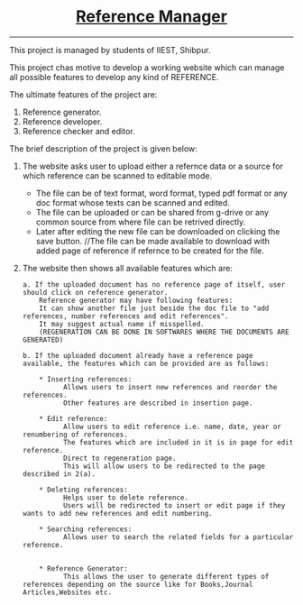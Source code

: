 <div align="center">
  <h1 ><a href="https://refmanage.netlify.app/">Reference Manager</a></h1>
</div>
<hr>

This project is managed by students of IIEST, Shibpur.

This project chas motive to develop a working website which can manage all possible features to develop any kind of REFERENCE.

The ultimate features of the project are:
1. Reference generator.
2. Reference developer.
3. Reference checker and editor.

The brief description of the project is given below:

1. The website asks user to upload either a refernce data or a source for which reference can be scanned to editable mode.
      * The file can be of text format, word format, typed pdf format or any doc format whose texts can be scanned and edited.
      * The file can be uploaded or can be shared from g-drive or any common source from where file can be retrived directly.
      * Later after editing the new file can be downloaded on clicking the save button.
      //The file can be made available to download with added page of reference if refernce to be created for the file.

2.  The website then shows all available features which are:

        a. If the uploaded document has no reference page of itself, user should click on reference generator.
            Reference generator may have following features:
            It can show another file just beside the doc file to "add references, number references and edit references".
            It may suggest actual name if misspelled.
            (REGENERATION CAN BE DONE IN SOFTWARES WHERE THE DOCUMENTS ARE GENERATED)
            
        b. If the uploaded document already have a reference page available, the features which can be provided are as follows:
        
            * Inserting references:
                  Allows users to insert new references and reorder the references.
                  Other features are described in insertion page.
                  
            * Edit reference:
                  Allow users to edit reference i.e. name, date, year or renumbering of references.
                  The features which are included in it is in page for edit reference.   
                  Direct to regeneration page.
                  This will allow users to be redirected to the page described in 2(a).
                  
            * Deleting references:
                  Helps user to delete reference.
                  Users will be redirected to insert or edit page if they wants to add new references and edit numbering.
                  
            * Searching references:
                  Allows user to search the related fields for a particular reference.
                  
            
            * Reference Generator:
                  This allows the user to generate different types of references depending on the source like for Books,Journal Articles,Websites etc.
                  
       
            
